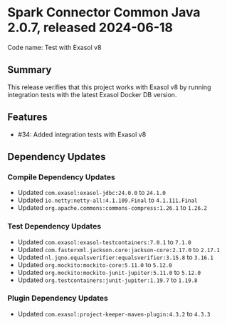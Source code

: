 # Spark Connector Common Java 2.0.7, released 2024-06-18

Code name: Test with Exasol v8

## Summary

This release verifies that this project works with Exasol v8 by running integration tests with the latest Exasol Docker DB version.

## Features

* #34: Added integration tests with Exasol v8

## Dependency Updates

### Compile Dependency Updates

* Updated `com.exasol:exasol-jdbc:24.0.0` to `24.1.0`
* Updated `io.netty:netty-all:4.1.109.Final` to `4.1.111.Final`
* Updated `org.apache.commons:commons-compress:1.26.1` to `1.26.2`

### Test Dependency Updates

* Updated `com.exasol:exasol-testcontainers:7.0.1` to `7.1.0`
* Updated `com.fasterxml.jackson.core:jackson-core:2.17.0` to `2.17.1`
* Updated `nl.jqno.equalsverifier:equalsverifier:3.15.8` to `3.16.1`
* Updated `org.mockito:mockito-core:5.11.0` to `5.12.0`
* Updated `org.mockito:mockito-junit-jupiter:5.11.0` to `5.12.0`
* Updated `org.testcontainers:junit-jupiter:1.19.7` to `1.19.8`

### Plugin Dependency Updates

* Updated `com.exasol:project-keeper-maven-plugin:4.3.2` to `4.3.3`
